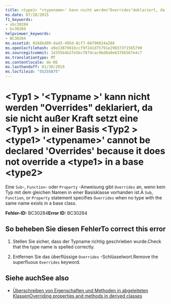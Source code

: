 ```yaml
---
title: <type1> "<typename>' kann nicht werden"Overrides"deklariert, da es nicht überschreibt eine <type1> in einer Basis <type2>
ms.date: 07/20/2015
f1_keywords:
- vbc30284
- bc30284
helpviewer_keywords:
- BC30284
ms.assetid: 8166bd09-dad3-495d-8cf7-66f90824a288
ms.openlocfilehash: a9e1387981bccf9f241d75791e290373f1565790
ms.sourcegitcommit: 14355b4b2fe5bcf874cac96d0a9e6376b567e4c7
ms.translationtype: MT
ms.contentlocale: de-DE
ms.lasthandoff: 01/30/2019
ms.locfileid: "55255875"
---
```

# <a name="type1-typename-cannot-be-declared-overrides-because-it-does-not-override-a-type1-in-a-base-type2"></a><span data-ttu-id="5924c-102">\<Typ1 > '\<Typname >' kann nicht werden "Overrides" deklariert, da sie nicht außer Kraft setzt eine \<Typ1 > in einer Basis \<Typ2 ></span><span class="sxs-lookup"><span data-stu-id="5924c-102">\<type1> '\<typename>' cannot be declared 'Overrides' because it does not override a \<type1> in a base \<type2></span></span>
<span data-ttu-id="5924c-103">Eine `Sub`-, `Function`- oder `Property` -Anweisung gibt `Overrides` an, wenn kein Typ mit dem gleichen Namen in einer Basisklasse vorhanden ist.</span><span class="sxs-lookup"><span data-stu-id="5924c-103">A `Sub`, `Function`, or `Property` statement specifies `Overrides` when no type with the same name exists in a base class.</span></span>  
  
 <span data-ttu-id="5924c-104">**Fehler-ID:** BC30284</span><span class="sxs-lookup"><span data-stu-id="5924c-104">**Error ID:** BC30284</span></span>  
  
## <a name="to-correct-this-error"></a><span data-ttu-id="5924c-105">So beheben Sie diesen Fehler</span><span class="sxs-lookup"><span data-stu-id="5924c-105">To correct this error</span></span>  
  
1.  <span data-ttu-id="5924c-106">Stellen Sie sicher, dass der Typname richtig geschrieben wurde.</span><span class="sxs-lookup"><span data-stu-id="5924c-106">Check that the type name is spelled correctly.</span></span>  
  
2.  <span data-ttu-id="5924c-107">Entfernen Sie das überflüssige `Overrides` -Schlüsselwort.</span><span class="sxs-lookup"><span data-stu-id="5924c-107">Remove the superfluous `Overrides` keyword.</span></span>  
  
## <a name="see-also"></a><span data-ttu-id="5924c-108">Siehe auch</span><span class="sxs-lookup"><span data-stu-id="5924c-108">See also</span></span>
- [<span data-ttu-id="5924c-109">Überschreiben von Eigenschaften und Methoden in abgeleiteten Klassen</span><span class="sxs-lookup"><span data-stu-id="5924c-109">Overriding properties and methods in derived classes</span></span>](~/docs/visual-basic/programming-guide/language-features/objects-and-classes/inheritance-basics.md#overriding-properties-and-methods-in-derived-classes)
